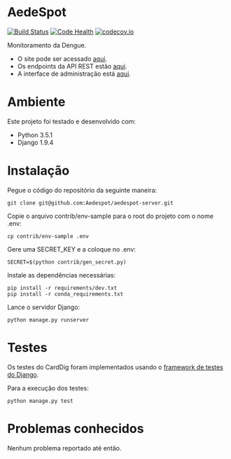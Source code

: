 AedeSpot
========
[![Build Status](https://travis-ci.org/Aedespot/aedespot-server.svg?branch=master)](https://travis-ci.org/Aedespot/aedespot-server)
[![Code Health](https://landscape.io/github/Aedespot/aedespot-server/master/landscape.svg?style=flat)](https://landscape.io/Aedespot/aedespot-server/master)
[![codecov.io](https://codecov.io/github/Aedespot/aedespot-server/coverage.svg?branch=master)](https://codecov.io/github/Aedespot/aedespot-server?branch=master)

Monitoramento da Dengue.

* O site pode ser acessado [aqui](http://aedespot-server.herokuapp.com/).
* Os endpoints da API REST estão [aqui](http://aedespot-server.herokuapp.com/api/).
* A interface de administração está [aqui](http://aedespot.herokuapp.com/admin/).

Ambiente
========

Este projeto foi testado e desenvolvido com:
* Python 3.5.1
* Django 1.9.4

Instalação
==========

Pegue o código do repositório da seguinte maneira:

    git clone git@github.com:Aedespot/aedespot-server.git

Copie o arquivo contrib/env-sample para o root do projeto com o nome .env:

    cp contrib/env-sample .env

Gere uma SECRET_KEY e a coloque no .env:

    SECRET=$(python contrib/gen_secret.py)

Instale as dependências necessárias:

    pip install -r requirements/dev.txt
    pip install -r conda_requirements.txt

Lance o servidor Django:

    python manage.py runserver

Testes
======

Os testes do CardDig foram implementados usando o
[framework de testes do Django](https://docs.djangoproject.com/en/1.9/topics/testing/overview/).

Para a execução dos testes:

    python manage.py test

Problemas conhecidos
====================

Nenhum problema reportado até então.